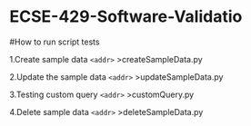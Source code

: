 # ECSE-429-Software-Validatio

#How to run script tests

1.Create sample data
`<addr>` >createSampleData.py

2.Update the sample data
`<addr>` >updateSampleData.py

3.Testing custom query
`<addr>` >customQuery.py

4.Delete sample data
`<addr>` >deleteSampleData.py
